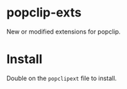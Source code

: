 # popclip-exts
New or modified extensions for popclip.

# Install
Double on the `popclipext` file to install.

